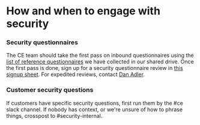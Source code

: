 # How and when to engage with security

### Security questionnaires

The CE team should take the first pass on inbound questionnaires using the [list of reference questionnaires](https://drive.google.com/drive/folders/11X8xoX9lK7aHY-UqZQIwQl_aQ8NQFu1D) we have collected in our shared drive. Once the first pass is done, sign up for a security questionnaire review in [this signup sheet](https://docs.google.com/document/d/1Q6J8ZwPYDX-jJ0YU2l2CWXX3qboKD2XTbIeg5Q-NBAk/edit#). For expedited reviews, contact [Dan Adler](../../company/team#dan-adler-he-him).


### Customer security questions

If customers have specific security questions, first run them by the #ce slack channel. If nobody has context, or we're unsure of how to phrase things, crosspost to #security-internal.
